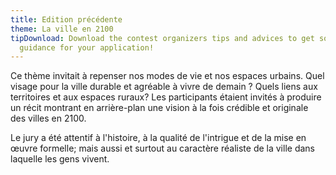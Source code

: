 ```yaml
---
title: Edition précédente
theme: La ville en 2100
tipDownload: Download the contest organizers tips and advices to get some
  guidance for your application!
---
```

Ce thème invitait à repenser nos modes de vie et nos espaces urbains. Quel visage pour la ville durable et agréable à vivre de demain ? Quels liens aux territoires et aux espaces ruraux? Les participants étaient invités à produire un récit montrant en arrière-plan une vision à la fois crédible et originale des villes en 2100.

Le jury a été attentif à l'histoire, à la qualité de l'intrigue et de la mise en œuvre formelle; mais aussi et surtout au caractère réaliste de la ville dans laquelle les gens vivent.